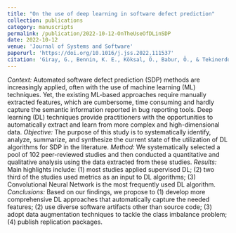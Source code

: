 ```yaml
---
title: "On the use of deep learning in software defect prediction"
collection: publications
category: manuscripts
permalink: /publication/2022-10-12-OnTheUseOfDLinSDP
date: 2022-10-12
venue: 'Journal of Systems and Software'
paperurl: 'https://doi.org/10.1016/j.jss.2022.111537'
citation: 'Giray, G., Bennin, K. E., Köksal, Ö., Babur, Ö., & Tekinerdogan, B. (2023). On the use of deep learning in software defect prediction. <i>Journal of Systems and Software</i>, 195, 111537.'
---
```


<i>Context:</i> Automated software defect prediction (SDP) methods are increasingly applied, often with the use of machine learning (ML) techniques. Yet, the existing ML-based approaches require manually extracted features, which are cumbersome, time consuming and hardly capture the semantic information reported in bug reporting tools. Deep learning (DL) techniques provide practitioners with the opportunities to automatically extract and learn from more complex and high-dimensional data.
<i>Objective:</i> The purpose of this study is to systematically identify, analyze, summarize, and synthesize the current state of the utilization of DL algorithms for SDP in the literature.
<i>Method:</i> We systematically selected a pool of 102 peer-reviewed studies and then conducted a quantitative and qualitative analysis using the data extracted from these studies.
<i>Results:</i> Main highlights include: (1) most studies applied supervised DL; (2) two third of the studies used metrics as an input to DL algorithms; (3) Convolutional Neural Network is the most frequently used DL algorithm.
<i>Conclusions:</i> Based on our findings, we propose to (1) develop more comprehensive DL approaches that automatically capture the needed features; (2) use diverse software artifacts other than source code; (3) adopt data augmentation techniques to tackle the class imbalance problem; (4) publish replication packages.
